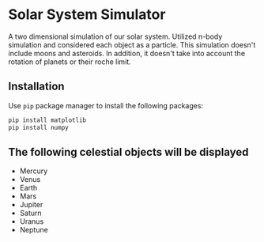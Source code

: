 
# Solar System Simulator
A two dimensional simulation of our solar system. Utilized n-body simulation and considered each object as a particle. This simulation doesn't include moons and asteroids. In addition, it doesn't take into account the rotation of planets or their roche limit.

## Installation

Use `pip` package manager to install the following packages:

```bash
pip install matplotlib
pip install numpy
```

## The following celestial objects will be displayed
- Mercury
- Venus
- Earth
- Mars
- Jupiter
- Saturn
- Uranus
- Neptune
